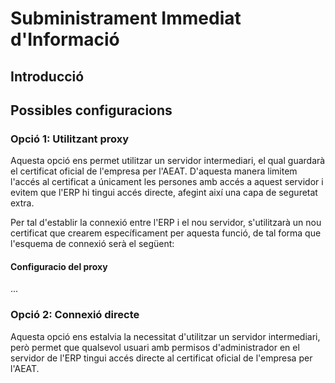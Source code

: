 # Subministrament Immediat d'Informació

## Introducció


## Possibles configuracions


### Opció 1: Utilitzant proxy

Aquesta opció ens permet utilitzar un servidor intermediari, el qual guardarà el certificat oficial de l'empresa per l'AEAT. D'aquesta manera limitem
l'accés al certificat a únicament les persones amb accés a aquest servidor i evitem que l'ERP hi tingui accés directe, afegint així una capa de seguretat extra.

Per tal d'establir la connexió entre l'ERP i el nou servidor, s'utilitzarà un nou certificat que crearem específicament per aquesta funció, de tal forma
que l'esquema de connexió serà el següent:


#### Configuracio del proxy

...

### Opció 2: Connexió directe

Aquesta opció ens estalvia la necessitat d'utilitzar un servidor intermediari, però permet que qualsevol usuari amb permisos d'administrador en el
servidor de l'ERP tingui accés directe al certificat oficial de l'empresa per l'AEAT.
